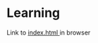 # Learning
Link to <a href = http://htmlpreview.github.io/?https://github.com/sg2475962/Learning/index.html> index.html </a> in browser
